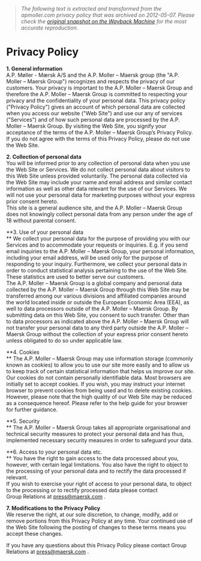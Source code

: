 > *The following text is extracted and transformed from the apmoller.com privacy policy that was archived on 2012-05-07. Please check the [original snapshot on the Wayback Machine](https://web.archive.org/web/20120507194918id_/http%3A//www.maersk.com/AboutMaersk/Pages/PrivacyPolicy.aspx) for the most accurate reproduction.*

# Privacy Policy

**1\. General information**  
A.P. Møller - Mærsk A/S and the A.P. Moller – Maersk group (the "A.P. Moller – Maersk Group") recognizes and respects the privacy of our customers. Your privacy is important to the A.P. Moller – Maersk Group and therefore the A.P. Moller – Maersk Group is committed to respecting your privacy and the confidentiality of your personal data. This privacy policy ("Privacy Policy") gives an account of which personal data are collected when you access our website ("Web Site") and use our any of services ("Services") and of how such personal data are processed by the A.P. Moller – Maersk Group. By visiting the Web Site, you signify your acceptance of the terms of the A.P. Moller – Maersk Group’s Privacy Policy. If you do not agree with the terms of this Privacy Policy, please do not use the Web Site.

**2\. Collection of personal data**  
You will be informed prior to any collection of personal data when you use the Web Site or Services. We do not collect personal data about visitors to this Web Site unless provided voluntarily. The personal data collected via the Web Site may include your name and email address and similar contact information as well as other data relevant for the use of our Services. We will not use your personal data for marketing purposes without your express prior consent hereto.  
This site is a general audience site, and the A.P. Moller – Maersk Group does not knowingly collect personal data from any person under the age of 18 without parental consent.

**3\. Use of your personal data  
** We collect your personal data for the purpose of providing you with our Services and to accommodate your requests or inquiries. E.g. if you send email inquiries to the A.P. Moller – Maersk Group, your personal information, including your email address, will be used only for the purpose of responding to your inquiry. Furthermore, we collect your personal data in order to conduct statistical analysis pertaining to the use of the Web Site. These statistics are used to better serve our customers.  
The A.P. Moller – Maersk Group is a global company and personal data collected by the A.P. Moller – Maersk Group through this Web Site may be transferred among our various divisions and affiliated companies around the world located inside or outside the European Economic Area (EEA), as well to data processors outside of the A.P. Moller – Maersk Group. By submitting data on this Web Site, you consent to such transfer. Other than to data processors as indicated above the A.P. Moller – Maersk Group will not transfer your personal data to any third party outside the A.P. Moller – Maersk Group without the collection of your express prior consent hereto unless obligated to do so under applicable law.

**4\. Cookies  
** The A.P. Moller – Maersk Group may use information storage (commonly known as cookies) to allow you to use our site more easily and to allow us to keep track of certain statistical information that helps us improve our site. Our cookies do not contain personally identifiable data. Most browsers are initially set to accept cookies. If you wish, you may instruct your internet browser to prevent cookies from being used and to delete existing cookies. However, please note that the high quality of our Web Site may be reduced as a consequence hereof. Please refer to the help guide for your browser for further guidance. 

**5\. Security  
** The A.P. Moller – Maersk Group takes all appropriate organisational and technical security measures to protect your personal data and has thus, implemented necessary security measures in order to safeguard your data.

**6\. Access to your personal data etc.  
** You have the right to gain access to the data processed about you, however, with certain legal limitations. You also have the right to object to the processing of your personal data and to rectify the data processed if relevant.  
If you wish to exercise your right of access to your personal data, to object to the processing or to rectify processed data please contact Group Relations at [press@maersk.com](mailto:press@maersk.com) .

**7\. Modifications to the Privacy Policy**  
We reserve the right, at our sole discretion, to change, modify, add or remove portions from this Privacy Policy at any time. Your continued use of the Web Site following the posting of changes to these terms means you accept these changes. 

If you have any questions about this Privacy Policy please contact Group Relations at [press@maersk.com](mailto:press@maersk.com) .   

